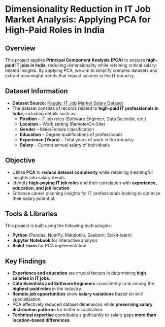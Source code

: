 # **Dimensionality Reduction in IT Job Market Analysis: Applying PCA for High-Paid Roles in India**  

## **Overview**
This project applies **Principal Component Analysis (PCA)** to analyze **high-paid IT jobs in India**, reducing dimensionality while retaining critical salary-related insights. By applying PCA, we aim to simplify complex datasets and extract meaningful trends that impact salaries in the IT industry.

## **Dataset Information**
- **Dataset Source:** [Kaggle: IT Job Market Salary Dataset](https://www.kaggle.com/datasets/ashutosh598/position-salary-dataset/data)  
- The dataset consists of records related to **high-paid IT professionals in India**, including details such as:
  - **Position** – IT job roles (Software Engineer, Data Scientist, etc.)
  - **Location** – Work setting (Remote/On-Site)
  - **Gender** – Male/Female classification
  - **Education** – Degree qualifications of professionals
  - **Experience (Years)** – Total years of work in the industry
  - **Salary** – Current annual salary of individuals

## **Objective**
- Utilize **PCA** to **reduce dataset complexity** while retaining meaningful insights into salary trends.  
- Identify **high-paying IT job roles** and their correlation with **experience, education, and job location**.  
- Enhance career planning insights for IT professionals looking to optimize their salary potential.  

## **Tools & Libraries**
This project is built using the following technologies:
- **Python** (Pandas, NumPy, Matplotlib, Seaborn, Scikit-learn)
- **Jupyter Notebook** for interactive analysis
- **Scikit-learn** for PCA implementation  

## **Key Findings**
- **Experience and education** are crucial factors in determining **high salaries in IT jobs**.  
- **Data Scientists and Software Engineers** consistently rank among the **highest-paid roles** in the industry.  
- **Remote job opportunities** show **salary variations** based on skill specialization.  
- PCA effectively reduced dataset dimensions while **preserving salary distribution patterns** for better visualization.  
- **Technical expertise** contributes significantly to salary gaps **more than location-based differences**.
